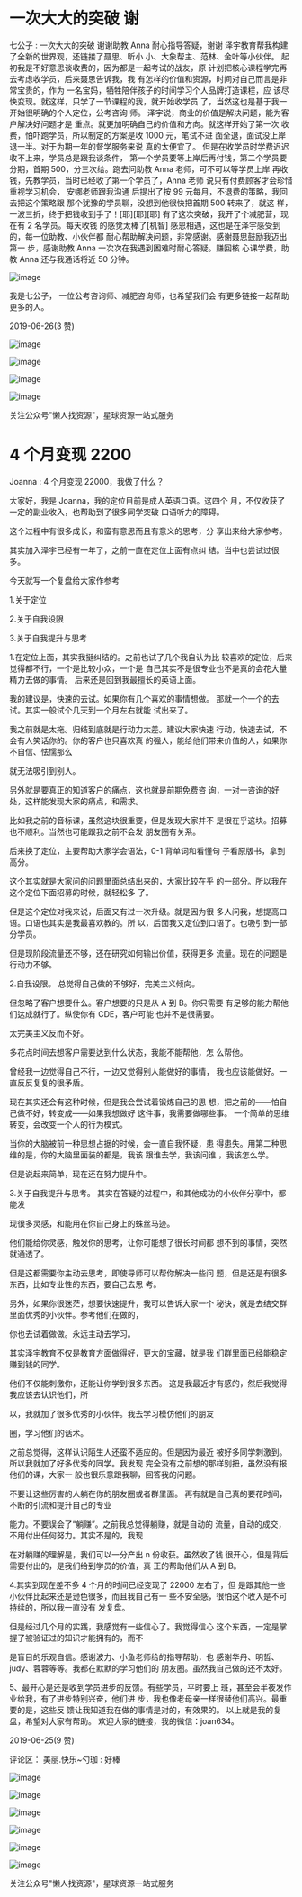 # 一次大大的突破 谢

七公子 : 一次大大的突破 谢谢助教 Anna 耐心指导答疑，谢谢 泽宇教育帮我构建了全新的世界观，还链接了聂思、昕小 小、大象帮主、范林、金叶等小伙伴。 起初我是不好意思谈收费的，因为都是一起考试的战友，原 计划把核心课程学完再去考虑收学员，后来聂思告诉我，我 有怎样的价值和资源，时间对自己而言是非常宝贵的，作为 一名宝妈，牺牲陪伴孩子的时间学习个人品牌打造课程，应 该尽快变现。就这样，只学了一节课程的我，就开始收学员 了，当然这也是基于我一开始很明确的个人定位，公考咨询 师。 泽宇说，商业的价值是解决问题，能为客户解决好问题才是 重点。就更加明确自己的价值和方向。就这样开始了第一次 收费，怕吓跑学员，所以制定的方案是收 1000 元，笔试不进 面全退，面试没上岸退一半。对于为期一年的督学服务来说 真的太便宜了。 但是在收学员时学费迟迟收不上来，学员总是跟我谈条件， 第一个学员要等上岸后再付钱，第二个学员要分期，首期 500，分三次给。跑去问助教 Anna 老师，可不可以等学员上岸 再收钱，先教学员，当时已经收了第一个学员了，Anna 老师 说只有付费顾客才会珍惜重视学习机会， 安娜老师跟我沟通 后提出了按 99 元每月，不退费的策略，我回去把这个策略跟 那个犹豫的学员聊，没想到他很快把首期 500 转来了，就这 样，一波三折，终于把钱收到手了！[耶][耶][耶] 有了这次突破，我开了个减肥营，现在有 2 名学员。每天收钱 的感觉太棒了[机智] 感恩相遇，这也是在泽宇感受到的，每一位助教、小伙伴都 耐心帮助解决问题，非常感谢。感谢聂思鼓励我迈出第一 步，感谢助教 Anna 一次次在我遇到困难时耐心答疑。赚回核 心课学费，助教 Anna 还与我通话将近 50 分钟。

![image](img/Image_515.png)

我是七公子， 一位公考咨询师、减肥咨询师，也希望我们会 有更多链接一起帮助更多的人。

2019-06-26(3 赞)

![image](img/Image_516.png)

![image](img/Image_517.png)

![image](img/Image_518.png)

![image](img/Image_519.png)

关注公众号"懒人找资源"，星球资源一站式服务

# 4 个月变现 2200

Joanna : 4 个月变现 22000，我做了什么？

大家好，我是 Joanna，我的定位目前是成人英语口语。这四个 月，不仅收获了一定的副业收入，也帮助到了很多同学突破 口语听力的障碍。

这个过程中有很多成长，和蛮有意思而且有意义的思考，分 享出来给大家参考。

其实加入泽宇已经有一年了，之前一直在定位上面有点纠 结。当中也尝试过很多。

今天就写一个复盘给大家作参考

1.关于定位

2.关于自我设限

3.关于自我提升与思考

1.在定位上面，其实我挺纠结的。之前也试了几个我自认为比 较喜欢的定位，后来觉得都不行，一个是比较小众，一个是 自己其实不是很专业也不是真的会花大量精力去做的事情。 后来还是回到我最擅长的英语上面。

我的建议是，快速的去试。如果你有几个喜欢的事情想做。 那就一个一个的去试。其实一般试个几天到一个月左右就能 试出来了。

我之前就是太拖。归结到底就是行动力太差。建议大家快速 行动，快速去试，不会有人笑话你的。你的客户也只喜欢真 的强人，能给他们带来价值的人，如果你不自信、怯懦那么

就无法吸引到别人。

另外就是要真正的知道客户的痛点，这也就是前期免费咨 询，一对一咨询的好处，这样能发现大家的痛点，和需求。

比如我之前的音标课，虽然这块很重要，但是发现大家并不 是很在乎这块。招募也不顺利。当然也可能跟我之前不会发 朋友圈有关系。

后来换了定位，主要帮助大家学会语法，0-1 背单词和看懂句 子看原版书，拿到高分。

这个其实就是大家问的问题里面总结出来的，大家比较在乎 的一部分。所以我在这个定位下面招募的时候，就轻松多 了。

但是这个定位对我来说，后面又有过一次升级。就是因为很 多人问我，想提高口语。口语也其实是我最喜欢教的。所 以，后面我又定位到口语了。也吸引到一部分学员。

但是现阶段流量还不够，还在研究如何输出价值，获得更多 流量。现在的问题是行动力不够。

2.自我设限。 总觉得自己做的不够好，完美主义倾向。

但忽略了客户想要什么。客户想要的只是从 A 到 B。你只需要 有足够的能力帮他们达成就行了。纵使你有 CDE，客户可能 也并不是很需要。

太完美主义反而不好。

多花点时间去想客户需要达到什么状态，我能不能帮他，怎 么帮他。

曾经我一边觉得自己不行，一边又觉得别人能做好的事情， 我也应该能做好。一直反反复复的很矛盾。

现在其实还会有这种时候，但是我会尝试着锻炼自己的思 想，把之前的——怕自己做不好，转变成——如果我想做好 这件事，我需要做哪些事。 一个简单的思维转变，会改变一个人的行为模式。

当你的大脑被前一种思想占据的时候，会一直自我怀疑，患 得患失。用第二种思维的是，你的大脑里面装的都是，我该 跟谁去学，我该问谁 ，我该怎么学。

但是说起来简单，现在还在努力提升中。

3.关于自我提升与思考。 其实在答疑的过程中，和其他成功的小伙伴分享中，都能发

现很多灵感，和能用在你自己身上的蛛丝马迹。

他们能给你灵感，触发你的思考，让你可能想了很长时间都 想不到的事情，突然就通透了。

但是这都需要你主动去思考，即使导师可以帮你解决一些问 题，但是还是有很多东西，比如专业性的东西，要自己去思 考。

另外，如果你很迷茫，想要快速提升，我可以告诉大家一个 秘诀，就是去结交群里面优秀的小伙伴。参考他们在做的，

你也去试着做做。永远主动去学习。

其实泽宇教育不仅是教育方面做得好，更大的宝藏，就是我 们群里面已经能稳定赚到钱的同学。

他们不仅能刺激你，还能让你学到很多东西。 这是我最近才有感的，然后我觉得我应该去认识他们，所

以，我就加了很多优秀的小伙伴。我去学习模仿他们的朋友

圈，学习他们的话术。

之前总觉得，这样认识陌生人还蛮不适应的。但是因为最近 被好多同学刺激到。所以我就加了好多优秀的同学。我发现 完全没有之前想的那样别扭，虽然没有报他们的课，大家一 般也很乐意跟我聊，回答我的问题。

不要让这些厉害的人躺在你的朋友圈或者群里面。 再有就是自己真的要花时间，不断的引流和提升自己的专业

能力。不要误会了“躺赚”。之前我总觉得躺赚，就是自动的 流量，自动的成交，不用付出任何努力。其实不是的，我现

在对躺赚的理解是，我们可以一分产出 n 份收获。虽然收了钱 很开心，但是背后需要付出的，是我们给到学员的价值，真 正的帮助他们从 A 到 B。

4.其实到现在差不多 4 个月的时间已经变现了 22000 左右了，但 是跟其他一些小伙伴比起来还是逊色很多，而且我自己有一 些不安全感，很怕这个收入是不可持续的，所以我一直没有 发复盘。

但是经过几个月的实践，我感觉有一些信心了。我觉得信心 这个东西，一定是掌握了被验证过的知识才能拥有的，而不

是盲目的乐观自信。感谢波力、小鱼老师给的指导帮助，也 感谢华丹、明哲、judy、蓉蓉等等。我都在默默的学习他们的 朋友圈。虽然我自己做的还不太好。

5、最开心是还是收到学员进步的反馈。有些学员，平时要上 班，甚至会半夜发作业给我，有了进步特别兴奋，他们进 步，我也像老母亲一样很替他们高兴。最重要的是，这些反 馈让我知道我在做的事情是对的，有效果的。 以上就是我的复盘，希望对大家有帮助。 欢迎大家的链接，我的微信：joan634。

2019-06-25(9 赞)

评论区： 美丽.快乐~勺珈 : 好棒

![image](img/Image_520.png)

![image](img/Image_521.png)

![image](img/Image_522.png)

![image](img/Image_523.png)

![image](img/Image_524.png)

![image](img/Image_525.png)

关注公众号"懒人找资源"，星球资源一站式服务